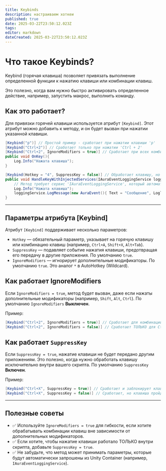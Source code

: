 ```yaml
---
title: Keybinds
description: настраиваем хоткеи
published: true
date: 2025-03-22T23:50:12.023Z
tags: 
editor: markdown
dateCreated: 2025-03-22T23:50:12.023Z
---
```


# Что такое Keybinds?

Keybind (горячая клавиша) позволяет привязать выполнение определенной функции к нажатию клавиши или комбинации клавиш.

Это полезно, когда вам нужно быстро активировать определенное действие, например, запустить макрос, выполнить команду.

## Как это работает?

Для привязки горячей клавиши используется атрибут `[Keybind]`. Этот атрибут можно добавить к методу, и он будет вызван при нажатии указанной клавиши.

```csharp
[Keybind("p")] // Простой пример - сработает при нажатии клавиши 'p'
[Keybind("Ctrl+2")] // Сработает только при нажатии 'Ctrl + 2'
[Keybind("Ctrl+2", IgnoreModifiers = true)] // Сработает при всех комбинациях, содержащих 'Ctrl + 2' (например, 'Ctrl + Alt + 2')
public void OnKey(){
    Log.Info("Нажата клавиша");
}

[Keybind(Hotkey = "4", SuppressKey = false)] // Обработает клавишу, но она пройдет дальше в другие приложения
public void HandleKeyWithInjectedServices(IAuraEventLoggingService loggingService){
    // Метод требует сервис 'IAuraEventLoggingService', который автоматически будет передан в метод
    Log.Info("Нажата клавиша");
    loggingService.LogMessage(new AuraEvent(){ Text = "Сообщение", Loglevel = FluentLogLevel.Info });
}
```

---

## Параметры атрибута [Keybind]

Атрибут `[Keybind]` поддерживает несколько параметров:

- `Hotkey` — обязательный параметр, указывает на горячую клавишу или комбинацию клавиш (например, `Ctrl+A`, `Shift+X`, `Alt+Tab`).
- `SuppressKey` — подавляет событие нажатия клавиши, предотвращая его передачу в другие приложения. По умолчанию `true`.
- `IgnoreModifiers` — игнорирует дополнительные модификаторы. По умолчанию `true`. Это аналог `*` в AutoHotkey (Wildcard).

## Как работает IgnoreModifiers

Если `IgnoreModifiers = true`, метод будет вызван, даже если нажаты дополнительные модификаторы (например, `Shift`, `Alt`, `Ctrl`).
По умолчанию `IgnoreModifiers` **Выключен**.

Пример:

```csharp
[Keybind("Ctrl+2", IgnoreModifiers = true)] // Сработает для комбинаций: Ctrl+2, Ctrl+Alt+2, Ctrl+Shift+2
[Keybind("Ctrl+2", IgnoreModifiers = false)] // Сработает ТОЛЬКО для Ctrl+2
```

## Как работает `SuppressKey`

Если `SuppressKey = true`, нажатие клавиши не будет передано другим приложениям. Это полезно, когда нужно обработать клавишу исключительно внутри вашего скрипта.
По умолчанию `SuppressKey` **Включен**.

Пример:

```csharp
[Keybind("Ctrl+X", SuppressKey = true)] // Сработает и заблокирует клавишу в других приложениях
[Keybind("Ctrl+X", SuppressKey = false)] // Сработает, но клавиша пройдет дальше в другие программы
```

---

## Полезные советы

- ✅ Используйте `IgnoreModifiers = true` для гибкости, если хотите обрабатывать комбинации клавиш вне зависимости от дополнительных модификаторов.
- ✅ Если хотите, чтобы нажатие клавиши работало ТОЛЬКО внутри скрипта, добавьте `SuppressKey = true`.
- ✅ Не забудьте, что метод может принимать параметры, которые будут автоматически запрошены из Unity Container (например, `IAuraEventLoggingService`).


